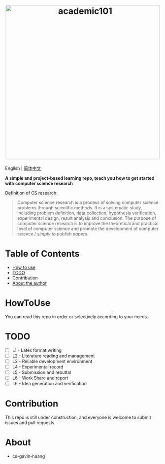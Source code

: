 <h1 align="center">
    <a href="https://github.com/cs-gavin-huang/academic_101">
        <picture>
          <source media="(prefers-color-scheme: dark)" srcset="https://raw.githubusercontent.com/cs-gavin-huang/academic_101/master/static/img/Academic_101_night.svg">
          <img alt="academic101" src="https://raw.githubusercontent.com/cs-gavin-huang/academic_101/master/static/img/Academic_101.svg" width="500">
        </picture>
    </a>
    <br>
</h1>

English | [简体中文](./README-zh.md)

**A simple and project-based learning repo, teach you how to get started with computer science research**

Definition of CS research: 
> Computer science research is a process of solving computer science problems through scientific methods. It is a systematic study, including problem definition, data collection, hypothesis verification, experimental design, result analysis and conclusion. The purpose of computer science research is to improve the theoretical and practical level of computer science and promote the development of computer science / *simply to publish papers*.

Table of Contents
=================
* [How to use](#HowToUse)
* [TODO](#TODO)
* [Contribution](#Contribution)
* [About the author](#About)

HowToUse
=================
You can read this repo in order or selectively according to your needs.

TODO
=================
- [ ] L1 - Latex format writing
- [ ] L2 - Literature reading and management
- [ ] L3 - Reliable development environment
- [ ] L4 - Experimental record
- [ ] L5 - Submission and rebuttal
- [ ] L6 - Work Share and report
- [ ] L6 - Idea generation and verification

Contribution
=================
This repo is still under construction, and everyone is welcome to submit issues and pull requests.

About
=================
- cs-gavin-huang